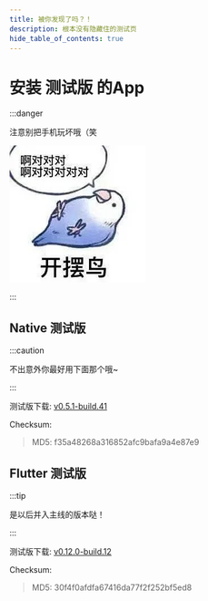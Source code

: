 ```yaml
---
title: 被你发现了吗？！
description: 根本没有隐藏住的测试页
hide_table_of_contents: true
---
```


# 安装 **测试版** 的App

:::danger

注意别把手机玩坏哦（笑

![啊对对对](../../static/img/kaibai.jpg)

:::

## Native 测试版

:::caution

不出意外你最好用下面那个哦~

:::

测试版下载: [v0.5.1-build.41](https://app-dist-1307054264.file.myqcloud.com/artifacts/prescore-app/41/artifacts/release-build-41.apk)

Checksum:

> MD5: f35a48268a316852afc9bafa9a4e87e9

## Flutter 测试版

:::tip

是以后并入主线的版本哒！

:::

测试版下载: [v0.12.0-build.12](https://app-dist-1307054264.file.myqcloud.com/artifacts/prescore-flutter/12/artifacts/release-build-12.apk)

Checksum: 

> MD5: 30f4f0afdfa67416da77f2f252bf5ed8